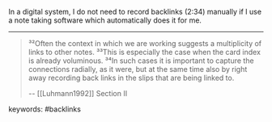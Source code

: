 In a digital system, I do not need to record backlinks (2:34) manually if I use a note taking software which automatically does it for me.

---

> ³²Often the context in which we are working suggests a multiplicity of links to other notes. ³³This is especially the case when the card index is already voluminous. ³⁴In such cases it is important to capture the connections radially, as it were, but at the same time also by right away recording back links in the slips that are being linked to.
>
> -- [[Luhmann1992]] Section II

keywords: #backlinks